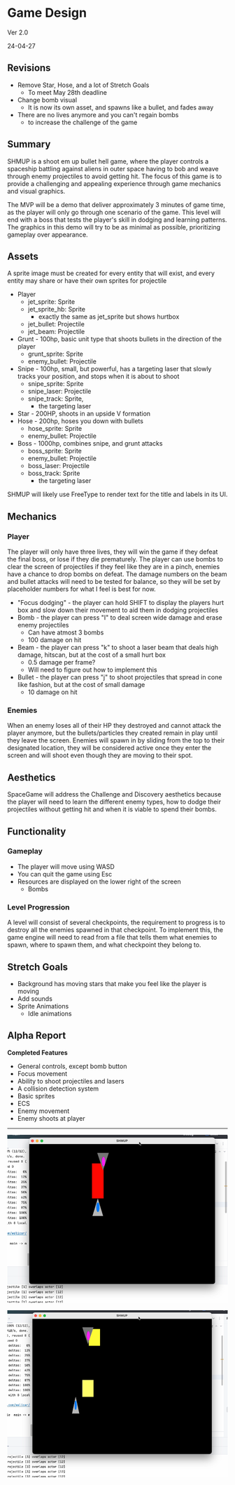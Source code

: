 # Game Design

Ver 2.0

24-04-27

## Revisions
- Remove Star, Hose, and a lot of Stretch Goals
  - To meet May 28th deadline
- Change bomb visual
  - It is now its own asset, and spawns like a bullet, and fades away
- There are no lives anymore and you can't regain bombs
  - to increase the challenge of the game

## Summary
SHMUP is a shoot em up bullet hell game, where the player controls a spaceship battling against aliens in outer space having to bob and weave through enemy projectiles to avoid getting hit. The focus of this game is to provide a challenging and appealing experience through game mechanics and visual graphics.

The MVP will be a demo that deliver approximately 3 minutes of game time, as the player will only go through one scenario of the game. This level will end with a boss that tests the player's skill in dodging and learning patterns. The graphics in this demo will try to be as minimal as possible, prioritizing gameplay over appearance.

## Assets
A sprite image must be created for every entity that will exist, and every entity may share or have their own sprites for projectile

- Player
	- jet_sprite: Sprite
	- jet_sprite_hb: Sprite
		- exactly the same as jet_sprite but shows hurtbox
	- jet_bullet: Projectile
	- jet_beam: Projectile
- Grunt - 100hp, basic unit type that shoots bullets in the direction of the player
	- grunt_sprite: Sprite
	- enemy_bullet: Projectile
- Snipe - 100hp, small, but powerful, has a targeting laser that slowly tracks your position, and stops when it is about to shoot
	- snipe_sprite: Sprite
	- snipe_laser: Projectile
	- snipe_track: Sprite, 
      - the targeting laser
- Star - 200HP, shoots in an upside V formation
- Hose - 200hp, hoses you down with bullets
	- hose_sprite: Sprite
	- enemy_bullet: Projectile
- Boss - 1000hp, combines snipe, and grunt attacks
	- boss_sprite: Sprite
	- enemy_bullet: Projectile
	- boss_laser: Projectile
	- boss_track: Sprite 
      - the targeting laser

SHMUP will likely use FreeType to render text for the title and labels in its UI.

## Mechanics

### Player
The player will only have three lives, they will win the game if they defeat the final boss, or lose if they die prematurely. The player can use bombs to clear the screen of projectiles if they feel like they are in a pinch, enemies have a chance to drop bombs on defeat. The damage numbers on the beam and bullet attacks will need to be tested for balance, so they will be set by placeholder numbers for what I feel is best for now.

- "Focus dodging" - the player can hold SHIFT to display the players hurt box and slow down their movement to aid them in dodging projectiles  
- Bomb - the player can press "I" to deal screen wide damage and erase enemy projectiles
	- Can have atmost 3 bombs
	- 100 damage on hit
- Beam - the player can press "k" to shoot a laser beam that deals high damage, hitscan, but at the cost of a small hurt box 
	- 0.5 damage per frame?
	- Will need to figure out how to implement this
- Bullet - the player can press "j" to shoot projectiles that spread in cone like fashion, but at the cost of small damage
	- 10 damage on hit

### Enemies
When an enemy loses all of their HP they destroyed and cannot attack the player anymore, but the bullets/particles they created remain in play until they leave the screen. Enemies will spawn in by sliding from the top to their designated location, they will be considered active once they enter the screen and will shoot even though they are moving to their spot.

## Aesthetics
SpaceGame will address the Challenge and Discovery aesthetics because the player will need to learn the different enemy types, how to dodge their projectiles without getting hit and when it is viable to spend their bombs.

## Functionality

### Gameplay
- The player will move using WASD
- You can quit the game using Esc
- Resources are displayed on the lower right of the screen
	- Bombs

### Level Progression
A level will consist of several checkpoints, the requirement to progress is to destroy all the enemies spawned in that checkpoint. To implement this, the game engine will need to read from a file that tells them what enemies to spawn, where to spawn them, and what checkpoint they belong to.

## Stretch Goals
- Background has moving stars that make you feel like the player is moving
- Add sounds
- Sprite Animations
	- Idle animations

## Alpha Report

**Completed Features**

- General controls, except bomb button
- Focus movement
- Ability to shoot projectiles and lasers
- A collision detection system
- Basic sprites
- ECS
- Enemy movement
- Enemy shoots at player

____

![The player firing its laser at an enemy ship](img/alpha1.png)

![The player hitting the enemy ship with a bullet while dodging an enemy bullet (light yellow)](img/alpha2.png)
